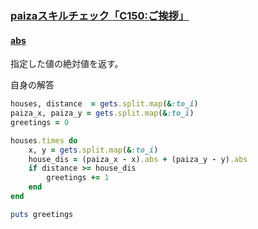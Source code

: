 ### [paizaスキルチェック「C150:ご挨拶」](https://paiza.jp/challenges/share/qmErsgYH1lNYk_vJJUn9oLYUhSr6rZONGlUtTmyL1N8?source=social)
#### [abs](https://docs.ruby-lang.org/ja/latest/method/Integer/i/abs.html)
指定した値の絶対値を返す。

自身の解答
```ruby
houses, distance  = gets.split.map(&:to_i)
paiza_x, paiza_y = gets.split.map(&:to_i)
greetings = 0

houses.times do
    x, y = gets.split.map(&:to_i)
    house_dis = (paiza_x - x).abs + (paiza_y - y).abs
    if distance >= house_dis 
        greetings += 1
    end
end

puts greetings
```
